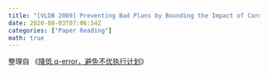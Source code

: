 ```yaml
---
title: "[VLDB 2009] Preventing Bad Plans by Bounding the Impact of Cardinality Estimation Errors"
date: 2020-08-03T07:06:54Z
categories: ["Paper Reading"]
math: true
---
```


整理自 《[降低 q-error，避免不优执行计划](https://zhuanlan.zhihu.com/p/165959743)》
